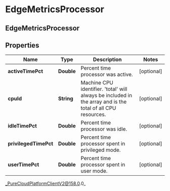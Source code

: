 # EdgeMetricsProcessor

## EdgeMetricsProcessor

## Properties

|Name | Type | Description | Notes|
|------------ | ------------- | ------------- | -------------|
| **activeTimePct** | **Double** | Percent time processor was active. | [optional] |
| **cpuId** | **String** | Machine CPU identifier. &#39;total&#39; will always be included in the array and is the total of all CPU resources. | [optional] |
| **idleTimePct** | **Double** | Percent time processor was idle. | [optional] |
| **privilegedTimePct** | **Double** | Percent time processor spent in privileged mode. | [optional] |
| **userTimePct** | **Double** | Percent time processor spent in user mode. | [optional] |



_PureCloudPlatformClientV2@158.0.0_
